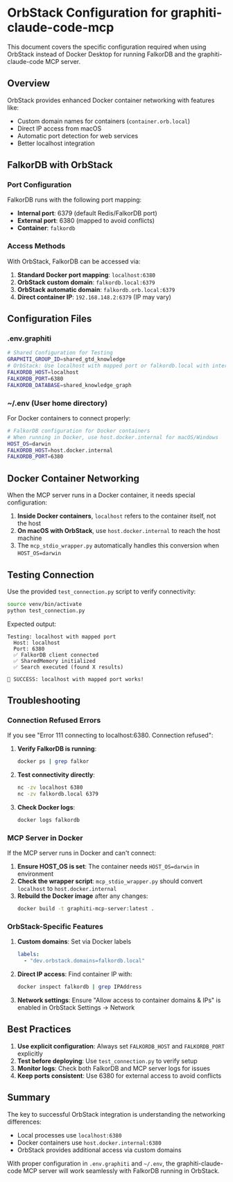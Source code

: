 # OrbStack Configuration for graphiti-claude-code-mcp

This document covers the specific configuration required when using OrbStack instead of Docker Desktop for running FalkorDB and the graphiti-claude-code MCP server.

## Overview

OrbStack provides enhanced Docker container networking with features like:
- Custom domain names for containers (`container.orb.local`)
- Direct IP access from macOS
- Automatic port detection for web services
- Better localhost integration

## FalkorDB with OrbStack

### Port Configuration

FalkorDB runs with the following port mapping:
- **Internal port**: 6379 (default Redis/FalkorDB port)
- **External port**: 6380 (mapped to avoid conflicts)
- **Container**: `falkordb`

### Access Methods

With OrbStack, FalkorDB can be accessed via:

1. **Standard Docker port mapping**: `localhost:6380`
2. **OrbStack custom domain**: `falkordb.local:6379` 
3. **OrbStack automatic domain**: `falkordb.orb.local:6379`
4. **Direct container IP**: `192.168.148.2:6379` (IP may vary)

## Configuration Files

### .env.graphiti

```bash
# Shared Configuration for Testing
GRAPHITI_GROUP_ID=shared_gtd_knowledge
# OrbStack: Use localhost with mapped port or falkordb.local with internal port
FALKORDB_HOST=localhost
FALKORDB_PORT=6380
FALKORDB_DATABASE=shared_knowledge_graph
```

### ~/.env (User home directory)

For Docker containers to connect properly:

```bash
# FalkorDB configuration for Docker containers
# When running in Docker, use host.docker.internal for macOS/Windows
HOST_OS=darwin
FALKORDB_HOST=host.docker.internal
FALKORDB_PORT=6380
```

## Docker Container Networking

When the MCP server runs in a Docker container, it needs special configuration:

1. **Inside Docker containers**, `localhost` refers to the container itself, not the host
2. **On macOS with OrbStack**, use `host.docker.internal` to reach the host machine
3. The `mcp_stdio_wrapper.py` automatically handles this conversion when `HOST_OS=darwin`

## Testing Connection

Use the provided `test_connection.py` script to verify connectivity:

```bash
source venv/bin/activate
python test_connection.py
```

Expected output:
```
Testing: localhost with mapped port
  Host: localhost
  Port: 6380
  ✅ FalkorDB client connected
  ✅ SharedMemory initialized
  ✅ Search executed (found X results)

🎉 SUCCESS: localhost with mapped port works!
```

## Troubleshooting

### Connection Refused Errors

If you see "Error 111 connecting to localhost:6380. Connection refused":

1. **Verify FalkorDB is running**:
   ```bash
   docker ps | grep falkor
   ```

2. **Test connectivity directly**:
   ```bash
   nc -zv localhost 6380
   nc -zv falkordb.local 6379
   ```

3. **Check Docker logs**:
   ```bash
   docker logs falkordb
   ```

### MCP Server in Docker

If the MCP server runs in Docker and can't connect:

1. **Ensure HOST_OS is set**: The container needs `HOST_OS=darwin` in environment
2. **Check the wrapper script**: `mcp_stdio_wrapper.py` should convert `localhost` to `host.docker.internal`
3. **Rebuild the Docker image** after any changes:
   ```bash
   docker build -t graphiti-mcp-server:latest .
   ```

### OrbStack-Specific Features

1. **Custom domains**: Set via Docker labels
   ```yaml
   labels:
     - "dev.orbstack.domains=falkordb.local"
   ```

2. **Direct IP access**: Find container IP with:
   ```bash
   docker inspect falkordb | grep IPAddress
   ```

3. **Network settings**: Ensure "Allow access to container domains & IPs" is enabled in OrbStack Settings → Network

## Best Practices

1. **Use explicit configuration**: Always set `FALKORDB_HOST` and `FALKORDB_PORT` explicitly
2. **Test before deploying**: Use `test_connection.py` to verify setup
3. **Monitor logs**: Check both FalkorDB and MCP server logs for issues
4. **Keep ports consistent**: Use 6380 for external access to avoid conflicts

## Summary

The key to successful OrbStack integration is understanding the networking differences:
- Local processes use `localhost:6380`
- Docker containers use `host.docker.internal:6380`
- OrbStack provides additional access via custom domains

With proper configuration in `.env.graphiti` and `~/.env`, the graphiti-claude-code MCP server will work seamlessly with FalkorDB running in OrbStack.
